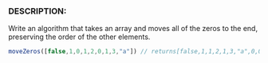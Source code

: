 ### DESCRIPTION:

Write an algorithm that takes an array and moves all of the zeros to the end, preserving the order of the other elements.

```js
moveZeros([false,1,0,1,2,0,1,3,"a"]) // returns[false,1,1,2,1,3,"a",0,0]
```